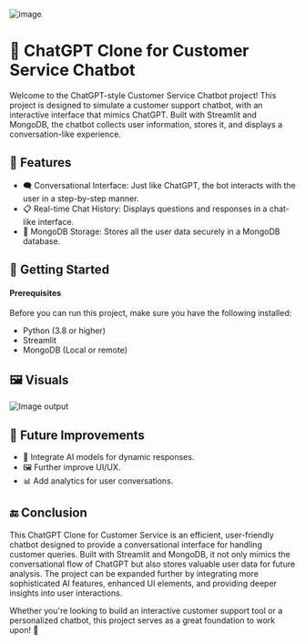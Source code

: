 ![image](https://github.com/user-attachments/assets/8d9ac4cf-d783-48a1-a9f0-c9bb152ab63c)
# 🤖 ChatGPT Clone for Customer Service Chatbot

Welcome to the ChatGPT-style Customer Service Chatbot project! This project is designed to simulate a customer support chatbot, with an interactive interface that mimics ChatGPT. Built with Streamlit and MongoDB, the chatbot collects user information, stores it, and displays a conversation-like experience.




## 🌟 Features

- 🗨️ Conversational Interface: Just like ChatGPT, the bot interacts with the user in a step-by-step manner.
- 📋 Real-time Chat History: Displays questions and responses in a chat-like interface.
- 💾 MongoDB Storage: Stores all the user data securely in a MongoDB database.

## 🚀 Getting Started

#### Prerequisites
Before you can run this project, make sure you have the following installed:

- Python (3.8 or higher)
- Streamlit
- MongoDB (Local or remote)



## 🖼️ Visuals

![Image output](https://github.com/user-attachments/assets/79be2360-8c5c-4cb2-97f7-29a782601e98)


## 🌱 Future Improvements
- 🔄 Integrate AI models for dynamic responses.
- 🖼️ Further improve UI/UX.
- 📊 Add analytics for user conversations.

## 🔚 Conclusion

This ChatGPT Clone for Customer Service is an efficient, user-friendly chatbot designed to provide a conversational interface for handling customer queries. Built with Streamlit and MongoDB, it not only mimics the conversational flow of ChatGPT but also stores valuable user data for future analysis. The project can be expanded further by integrating more sophisticated AI features, enhanced UI elements, and providing deeper insights into user interactions.

Whether you're looking to build an interactive customer support tool or a personalized chatbot, this project serves as a great foundation to work upon! 🎉
